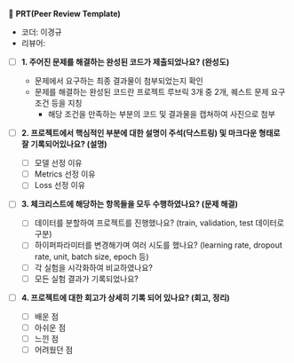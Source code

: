 🔑 **PRT(Peer Review Template)**
- 코더: 이경규
- 리뷰어: 

- [ ]  **1. 주어진 문제를 해결하는 완성된 코드가 제출되었나요? (완성도)**
    - 문제에서 요구하는 최종 결과물이 첨부되었는지 확인
    - 문제를 해결하는 완성된 코드란 프로젝트 루브릭 3개 중 2개, 
    퀘스트 문제 요구조건 등을 지칭
        - 해당 조건을 만족하는 부분의 코드 및 결과물을 캡쳐하여 사진으로 첨부

- [ ]  **2. 프로젝트에서 핵심적인 부분에 대한 설명이 주석(닥스트링) 및 마크다운 형태로 잘 기록되어있나요? (설명)**
    - [ ]  모델 선정 이유
    - [ ]  Metrics 선정 이유
    - [ ]  Loss 선정 이유

- [ ]  **3. 체크리스트에 해당하는 항목들을 모두 수행하였나요? (문제 해결)**
    - [ ]  데이터를 분할하여 프로젝트를 진행했나요? (train, validation, test 데이터로 구분)
    - [ ]  하이퍼파라미터를 변경해가며 여러 시도를 했나요? (learning rate, dropout rate, unit, batch size, epoch 등)
    - [ ]  각 실험을 시각화하여 비교하였나요?
    - [ ]  모든 실험 결과가 기록되었나요?

- [ ]  **4. 프로젝트에 대한 회고가 상세히 기록 되어 있나요? (회고, 정리)**
    - [ ]  배운 점
    - [ ]  아쉬운 점
    - [ ]  느낀 점
    - [ ]  어려웠던 점